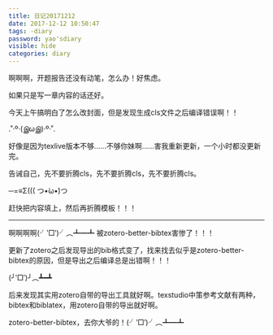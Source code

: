 ```yaml
---
title: 日记20171212
date: 2017-12-12 10:50:47
tags: -diary
password: yao'sdiary
visible: hide
categories: diary
---
```


啊啊啊，开题报告还没有动笔，怎么办！好焦虑。

如果只是写一章内容的话还好。

今天上午搞明白了怎么改封面，但是发现生成cls文件之后编译错误啊！！

.˚‧º·(இωஇ)‧º·˚.

好像是因为texlive版本不够……不够你妹啊……害我重新更新，一个小时都没更新完。

告诫自己，先不要折腾cls，先不要折腾cls，先不要折腾cls。

─=≡Σ((( つ•̀ω•́)つ

赶快把内容填上，然后再折腾模板！！！

***

啊啊啊啊(╯‵□′)╯︵┻━┻
被zotero-better-bibtex害惨了！！！

更新了zotero之后发现导出的bib格式变了，找来找去似乎是zotero-better-bibtex的原因，但是导出之后编译总是出错啊！！！

(╯‵□′)╯︵┻━┻

后来发现其实用zotero自带的导出工具就好啊。texstudio中策参考文献有两种，bibtex和biblatex，用zotero自带的导出就好啊。

zotero-better-bibtex，去你大爷的！(╯‵□′)╯︵┻━┻